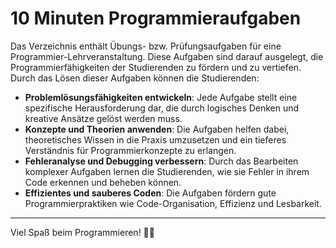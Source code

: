 # 10 Minuten Programmieraufgaben

Das Verzeichnis enthält Übungs- bzw. Prüfungsaufgaben für eine Programmier-Lehrveranstaltung. Diese Aufgaben sind darauf ausgelegt, die Programmierfähigkeiten der Studierenden zu fördern und zu vertiefen. Durch das Lösen dieser Aufgaben können die Studierenden:

- **Problemlösungsfähigkeiten entwickeln**: Jede Aufgabe stellt eine spezifische Herausforderung dar, die durch logisches Denken und kreative Ansätze gelöst werden muss.
- **Konzepte und Theorien anwenden**: Die Aufgaben helfen dabei, theoretisches Wissen in die Praxis umzusetzen und ein tieferes Verständnis für Programmierkonzepte zu erlangen.
- **Fehleranalyse und Debugging verbessern**: Durch das Bearbeiten komplexer Aufgaben lernen die Studierenden, wie sie Fehler in ihrem Code erkennen und beheben können.
- **Effizientes und sauberes Coden**: Die Aufgaben fördern gute Programmierpraktiken wie Code-Organisation, Effizienz und Lesbarkeit.
  
---

Viel Spaß beim Programmieren! 🚀😊
